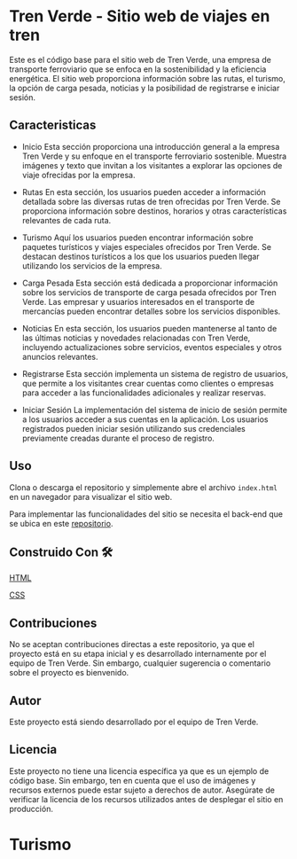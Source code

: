 # Tren Verde - Sitio web de viajes en tren

Este es el código base para el sitio web de Tren Verde, una empresa de transporte ferroviario que se enfoca en la sostenibilidad y la eficiencia energética. El sitio web proporciona información sobre las rutas, el turismo, la opción de carga pesada, noticias y la posibilidad de registrarse e iniciar sesión.

## Caracteristicas


- Inicio
Esta sección proporciona una introducción general a la empresa Tren Verde y su enfoque en el transporte ferroviario sostenible. Muestra imágenes y texto que invitan a los visitantes a explorar las opciones de viaje ofrecidas por la empresa.

- Rutas
En esta sección, los usuarios pueden acceder a información detallada sobre las diversas rutas de tren ofrecidas por Tren Verde. Se proporciona información sobre destinos, horarios y otras características relevantes de cada ruta.

- Turismo
Aquí los usuarios pueden encontrar información sobre paquetes turísticos y viajes especiales ofrecidos por Tren Verde. Se destacan destinos turísticos a los que los usuarios pueden llegar utilizando los servicios de la empresa.

- Carga Pesada
Esta sección está dedicada a proporcionar información sobre los servicios de transporte de carga pesada ofrecidos por Tren Verde. Las empresar y usuarios interesados en el transporte de mercancías pueden encontrar detalles sobre los servicios disponibles.

- Noticias
En esta sección, los usuarios pueden mantenerse al tanto de las últimas noticias y novedades relacionadas con Tren Verde, incluyendo actualizaciones sobre servicios, eventos especiales y otros anuncios relevantes.

- Registrarse
Esta sección implementa un sistema de registro de usuarios, que permite a los visitantes crear cuentas como clientes o empresas para acceder a las funcionalidades adicionales y realizar reservas.

- Iniciar Sesión
La implementación del sistema de inicio de sesión permite a los usuarios acceder a sus cuentas en la aplicación. Los usuarios registrados pueden iniciar sesión utilizando sus credenciales previamente creadas durante el proceso de registro.

## Uso

Clona o descarga el repositorio y simplemente abre el archivo `index.html` en un navegador para visualizar el sitio web. 

Para implementar las funcionalidades del sitio se necesita el back-end que se ubica en este [repositorio](https://github.com/danisebastian9/TrenVerdeApp.git).

## Construido Con 🛠️

[HTML](https://html5.org/) 

[CSS](https://www.google.com/es/) 

## Contribuciones

No se aceptan contribuciones directas a este repositorio, ya que el proyecto está en su etapa inicial y es desarrollado internamente por el equipo de Tren Verde. Sin embargo, cualquier sugerencia o comentario sobre el proyecto es bienvenido.

## Autor

Este proyecto está siendo desarrollado por el equipo de Tren Verde.

## Licencia

Este proyecto no tiene una licencia específica ya que es un ejemplo de código base. Sin embargo, ten en cuenta que el uso de imágenes y recursos externos puede estar sujeto a derechos de autor. Asegúrate de verificar la licencia de los recursos utilizados antes de desplegar el sitio en producción.


# Turismo
